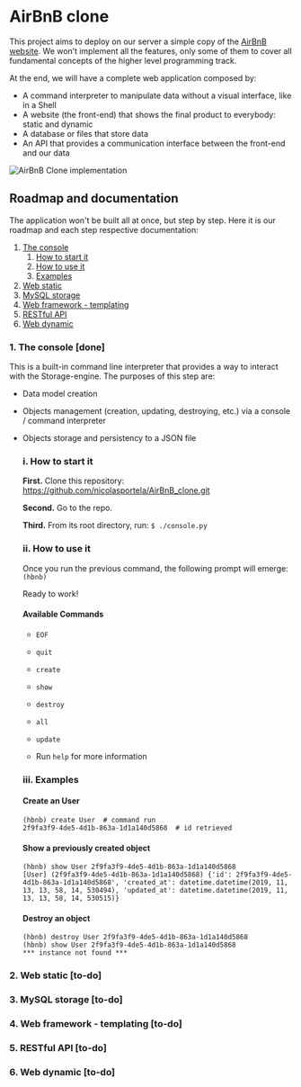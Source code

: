 # AirBnB clone
This project aims to deploy on our server a simple copy of the [AirBnB website](https://airbnb.com). We won’t implement all the features, only some of them to cover all fundamental concepts of the higher level programming track.

At the end, we will have a complete web application composed by:

* A command interpreter to manipulate data without a visual interface, like in a Shell
* A website (the front-end) that shows the final product to everybody: static and dynamic
* A database or files that store data
* An API that provides a communication interface between the front-end and our data

![AirBnB Clone implementation](https://lh3.googleusercontent.com/pw/ACtC-3eYaqg89XL26Y_DFvTLt4MW-w3C7u1gw9aK8c0lhiC3RYHVdLguOuWW7LZdXu5h0117WqFc9OYEYpAQOnyj6ldRz8EXusQW9_QS5IgmbBnEafXvaXsQVIQleFWUxl31_nOfc68hip5XvQjKooJzWgY=w960-h512-no?authuser=1)

## Roadmap and documentation
The application won't be built all at once, but step by step. Here it is our roadmap and each step respective documentation:

1. [The console](#1)
   1. [How to start it](#11)
   2. [How to use it](#12)
   3. [Examples](#13)
2. [Web static](#2)
3. [MySQL storage](#3)
4. [Web framework - templating](#4)
5. [RESTful API](#5)
6. [Web dynamic](#6)

### 1. The console [done] <a name="1"></a>
This is a built-in command line interpreter that provides a way to interact with the Storage-engine. The purposes of this step are:
* Data model creation
* Objects management (creation, updating, destroying, etc.) via a console / command interpreter
* Objects storage and persistency to a JSON file

    ### i. How to start it <a name="11"></a>

    **First.** Clone this repository: <https://github.com/nicolasportela/AirBnB_clone.git>

    **Second.** Go to the repo. 

    **Third.** From its root directory, run: `$ ./console.py`

    ### ii. How to use it <a name="12"></a>

    Once you run the previous command, the following prompt will emerge: `(hbnb) ` 
    
    Ready to work!

    #### Available Commands
    * `EOF`

    * `quit`

    * `create`

    * `show`

    * `destroy`

    * `all`

    * `update`

    * Run `help` for more information

    ### iii. Examples <a name="13"></a>

    #### Create an User

    ```
    (hbnb) create User  # command run
    2f9fa3f9-4de5-4d1b-863a-1d1a140d5868  # id retrieved
    ```

    #### Show a previously created object

    ```
    (hbnb) show User 2f9fa3f9-4de5-4d1b-863a-1d1a140d5868
    [User] (2f9fa3f9-4de5-4d1b-863a-1d1a140d5868) {'id': 2f9fa3f9-4de5-4d1b-863a-1d1a140d5868', 'created_at': datetime.datetime(2019, 11, 13, 13, 58, 14, 530494), 'updated_at': datetime.datetime(2019, 11, 13, 13, 58, 14, 530515)}
    ```

    #### Destroy an object

    ```
    (hbnb) destroy User 2f9fa3f9-4de5-4d1b-863a-1d1a140d5868
    (hbnb) show User 2f9fa3f9-4de5-4d1b-863a-1d1a140d5868
    *** instance not found ***
    ```

### 2. Web static [to-do] <a name="2"></a>

### 3. MySQL storage [to-do] <a name="3"></a>

### 4. Web framework - templating [to-do] <a name="4"></a>

### 5. RESTful API [to-do] <a name="5"></a>

### 6. Web dynamic [to-do] <a name="6"></a>